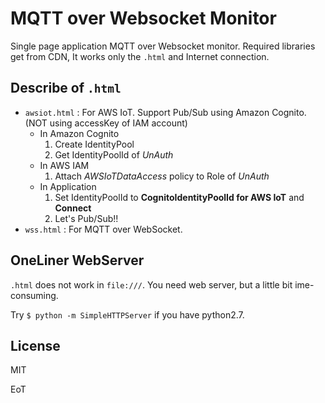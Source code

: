 # MQTT over Websocket Monitor

Single page application MQTT over Websocket monitor.
Required libraries get from CDN, It works only the `.html` and Internet connection.

## Describe of `.html`

* `awsiot.html` : For AWS IoT. Support Pub/Sub using Amazon Cognito. (NOT using accessKey of IAM account)
    * In Amazon Cognito
        1. Create IdentityPool
        2. Get IdentityPoolId of *UnAuth*
    * In AWS IAM
        1. Attach *AWSIoTDataAccess* policy to Role of *UnAuth*
    * In Application
        1. Set IdentityPoolId to **CognitoIdentityPoolId for AWS IoT** and **Connect**
        2. Let's Pub/Sub!!
* `wss.html` : For MQTT over WebSocket.

## OneLiner WebServer

`.html` does not work in `file:///`. You need web server, but a little bit ime-consuming.

Try `$ python -m SimpleHTTPServer` if you have python2.7.

## License

MIT

EoT